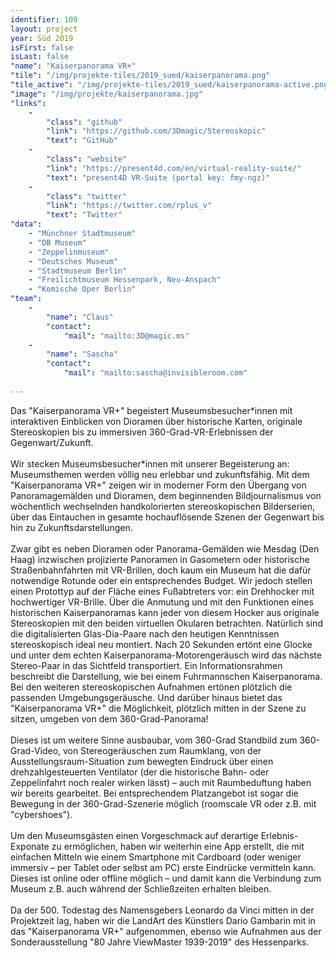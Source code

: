 ```yaml
---
identifier: 109
layout: project
year: Süd 2019
isFirst: false
isLast: false
"name": "Kaiserpanorama VR+"
"tile": "/img/projekte-tiles/2019_sued/kaiserpanorama.png"
"tile_active": "/img/projekte-tiles/2019_sued/kaiserpanorama-active.png"
"image": "/img/projekte/kaiserpanorama.jpg"
"links":
    -
        "class": "github"
        "link": "https://github.com/3Dmagic/Stereoskopic"
        "text": "GitHub"
    -
        "class": "website"
        "link": "https://present4d.com/en/virtual-reality-suite/"
        "text": "present4D VR-Suite (portal key: fmy-ngz)"
    -
        "class": "twitter"
        "link": "https://twitter.com/rplus_v"
        "text": "Twitter"
"data":
    - "Münchner Stadtmuseum"
    - "DB Museum"
    - "Zeppelinmuseum"
    - "Deutsches Museum"
    - "Stadtmuseum Berlin"
    - "Freilichtmuseum Hessenpark, Neu-Anspach"
    - "Komische Oper Berlin"
"team":
    -
        "name": "Claus"
        "contact":
            "mail": "mailto:3D@magic.ms"
    -
        "name": "Sascha"
        "contact":
            "mail": "mailto:sascha@invisibleroom.com"
           
---
```

Das "Kaiserpanorama VR+" begeistert Museumsbesucher\*innen mit interaktiven Einblicken von Dioramen über historische Karten, originale Stereoskopien bis zu immersiven 360-Grad-VR-Erlebnissen der Gegenwart/Zukunft.
<br/><br/>
Wir stecken Museumsbesucher\*innen mit unserer Begeisterung an: Museumsthemen werden völlig neu erlebbar und zukunftsfähig. Mit dem "Kaiserpanorama VR+" zeigen wir in moderner Form den Übergang von Panoramagemälden und Dioramen, dem beginnenden Bildjournalismus von wöchentlich wechselnden handkolorierten stereoskopischen Bilderserien, über das Eintauchen in gesamte hochauflösende Szenen der Gegenwart bis hin zu Zukunftsdarstellungen.
<br/><br/>
Zwar gibt es neben Dioramen oder Panorama-Gemälden wie Mesdag (Den Haag) inzwischen projizierte Panoramen in Gasometern oder historische Straßenbahnfahrten mit VR-Brillen, doch kaum ein Museum hat die dafür notwendige Rotunde oder ein entsprechendes Budget. Wir jedoch stellen einen Protottyp auf der Fläche eines Fußabtreters vor: ein Drehhocker mit hochwertiger VR-Brille.
Über die Anmutung und mit den Funktionen eines historischen Kaiserpanoramas kann jeder von diesem Hocker aus originale Stereoskopien mit den beiden virtuellen Okularen betrachten.
Natürlich sind die digitalisierten Glas-Dia-Paare nach den heutigen Kenntnissen stereoskopisch ideal neu montiert. Nach 20 Sekunden ertönt eine Glocke und unter dem echten Kaiserpanorama-Motorengeräusch wird das nächste Stereo-Paar in das Sichtfeld transportiert. Ein Informationsrahmen beschreibt die Darstellung, wie bei einem Fuhrmannschen Kaiserpanorama.
Bei den weiteren stereoskopischen Aufnahmen ertönen plötzlich die passenden Umgebungsgeräusche. Und darüber hinaus bietet das "Kaiserpanorama VR+" die Möglichkeit, plötzlich mitten in der Szene zu sitzen, umgeben von dem 360-Grad-Panorama!
<br/><br/>
Dieses ist um weitere Sinne ausbaubar, vom 360-Grad Standbild zum 360-Grad-Video, von Stereogeräuschen zum Raumklang, von der Ausstellungsraum-Situation zum bewegten Eindruck über einen drehzahlgesteuerten Ventilator (der die historische Bahn- oder Zeppelinfahrt noch realer wirken lässt) – auch mit Raumbeduftung haben wir bereits gearbeitet. Bei entsprechendem Platzangebot ist sogar die Bewegung in der 360-Grad-Szenerie möglich (roomscale VR oder z.B. mit "cybershoes").
<br/><br/>
Um den Museumsgästen einen Vorgeschmack auf derartige Erlebnis-Exponate zu ermöglichen, haben wir weiterhin eine App erstellt, die mit einfachen Mitteln wie einem Smartphone mit Cardboard (oder weniger immersiv – per Tablet oder selbst am PC) erste Eindrücke vermitteln kann. Dieses ist online oder offline möglich – und damit kann die Verbindung zum Museum z.B. auch während der Schließzeiten erhalten bleiben. 
<br/><br/>
Da der 500. Todestag des Namensgebers Leonardo da Vinci mitten in der Projektzeit lag, haben wir die LandArt des Künstlers Dario Gambarin mit in das "Kaiserpanorama VR+" aufgenommen, ebenso wie Aufnahmen aus der Sonderausstellung "80 Jahre ViewMaster 1939-2019" des Hessenparks.